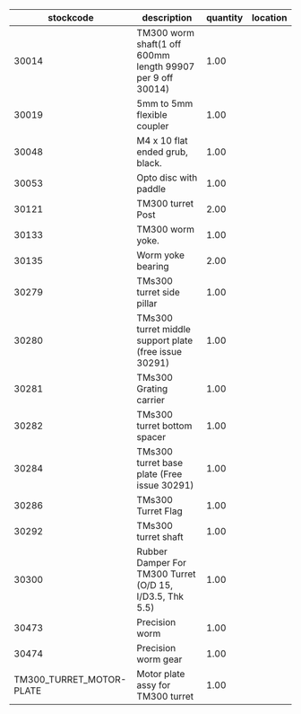 |stockcode|description|quantity|location|
|---------|-----------|--------|--------|
|30014|TM300 worm shaft(1 off 600mm length 99907 per 9 off 30014)|1.00||
|30019|5mm to 5mm flexible coupler|1.00||
|30048|M4 x 10 flat ended grub, black.|1.00||
|30053|Opto disc with paddle|1.00||
|30121|TM300 turret Post|2.00||
|30133|TM300 worm yoke.|1.00||
|30135|Worm yoke bearing|2.00||
|30279|TMs300 turret side pillar|1.00||
|30280|TMs300 turret middle support plate (free issue  30291)|1.00||
|30281|TMs300 Grating carrier|1.00||
|30282|TMs300 turret bottom spacer|1.00||
|30284|TMs300 turret base plate (Free issue 30291)|1.00||
|30286|TMs300 Turret Flag|1.00||
|30292|TMs300 turret shaft|1.00||
|30300|Rubber Damper For TM300 Turret (O/D 15, I/D3.5, Thk 5.5)|1.00||
|30473|Precision worm|1.00||
|30474|Precision worm gear|1.00||
|TM300_TURRET_MOTOR-PLATE|Motor plate assy for TM300 turret|1.00||
